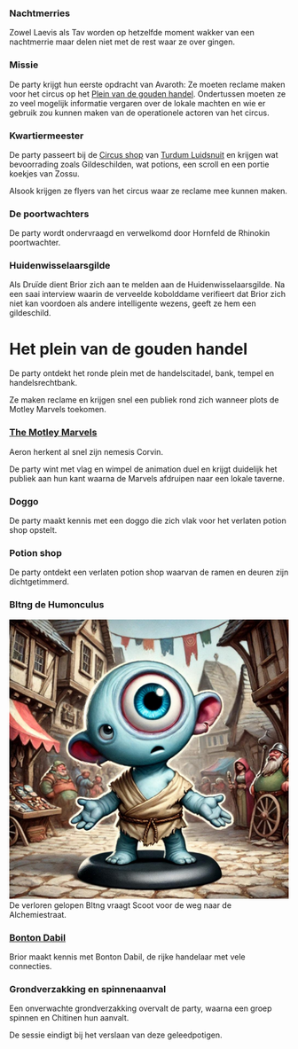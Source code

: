 ### Nachtmerries
Zowel Laevis als Tav worden op hetzelfde moment wakker van een nachtmerrie maar delen niet met de rest waar ze over gingen.

### Missie
De party krijgt hun eerste opdracht van Avaroth:
Ze moeten reclame maken voor het circus op het [Plein van de gouden handel](../Tar%20Neôl/Plein%20van%20de%20gouden%20handel.md). 
Ondertussen moeten ze zo veel mogelijk informatie vergaren over de lokale machten en wie er gebruik zou kunnen maken van de operationele actoren van het circus.

### Kwartiermeester
De party passeert bij de [Circus shop](Shops/Circus%20shop.md) van [Turdum Luidsnuit](NPCs/circus/Turdum%20Luidsnuit.md) en krijgen wat bevoorrading zoals Gildeschilden, wat potions, een scroll en een portie koekjes van Zossu.

Alsook krijgen ze flyers van het circus waar ze reclame mee kunnen maken.

### De poortwachters
De party wordt ondervraagd en verwelkomd door Hornfeld de Rhinokin poortwachter.

### Huidenwisselaarsgilde
Als Druïde dient Brior zich aan te melden aan de Huidenwisselaarsgilde. 
Na een saai interview waarin de verveelde kobolddame verifieert dat Brior zich niet kan voordoen als andere intelligente wezens, geeft ze hem een gildeschild.

# Het plein van de gouden handel
De party ontdekt het ronde plein met de handelscitadel, bank, tempel en handelsrechtbank.

Ze maken reclame en krijgen snel een publiek rond zich wanneer plots de Motley Marvels toekomen.

### [The Motley Marvels](../NPCs/The%20Motley%20Marvels.md)
Aeron herkent al snel zijn nemesis Corvin.

De party wint met vlag en wimpel de animation duel en krijgt duidelijk het publiek aan hun kant waarna de Marvels afdruipen naar een lokale taverne.

### Doggo
De party maakt kennis met een doggo die zich vlak voor het verlaten potion shop opstelt.

### Potion shop
De party ontdekt een verlaten potion shop waarvan de ramen en deuren zijn dichtgetimmerd.

### Bltng de Humonculus
![](../img/Bltng.jpg)
De verloren gelopen Bltng vraagt Scoot voor de weg naar de Alchemiestraat.

### [Bonton Dabil](../NPCs/Bonton%20Dabil.md)
Brior maakt kennis met Bonton Dabil, de rijke handelaar met vele connecties. 

### Grondverzakking en spinnenaanval
Een onverwachte grondverzakking overvalt de party, waarna een groep spinnen en Chitinen hun aanvalt. 

De sessie eindigt bij het verslaan van deze geleedpotigen.